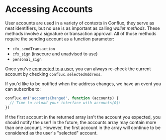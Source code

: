 # Accessing Accounts

User accounts are used in a variety of contexts in Conflux, they serve as neat
identifiers, but no use is as important as calling _wallet methods_. These
methods involve a signature or transaction approval. All of those methods
require the sending account as a function parameter:

- `cfx_sendTransaction`
- `cfx_sign` (insecure and unadvised to use)
- `personal_sign`
<!-- - `cfx_signTypedData` -->

Once you've [connected to a user](./Getting_Started), you can always re-check
the current account by checking `conflux.selectedAddress`. 

If you'd like to be notified when the address changes, we have an event you can
subscribe to: 

```javascript
conflux.on('accountsChanged', function (accounts) {
  // Time to reload your interface with accounts[0]!
})
```

If the first account in the returned array isn't the account you expected, you
should notify the user! In the future, the accounts array may contain more than
one account. However, the first account in the array will continue to be
considered as the user's "selected" account. 

